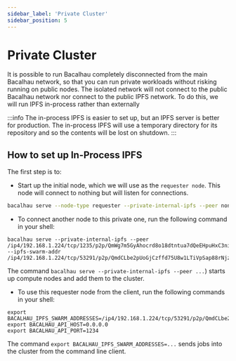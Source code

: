 ```yaml
---
sidebar_label: 'Private Cluster'
sidebar_position: 5
---
```

# Private Cluster

It is possible to run Bacalhau completely disconnected from the main Bacalhau network, so that you can run private
workloads without risking running on public nodes. The isolated network will not connect to the public Bacalhau network
nor connect to the public IPFS network. To do this, we will run IPFS in-process rather than externally

:::info
The in-process IPFS is easier to set up, but an IPFS server is better for production. The in-process IPFS
will use a temporary directory for its repository and so the contents will be lost on shutdown.
:::

## How to set up In-Process IPFS

The first step is to:

- Start up the initial node, which we will use as the `requester node`. This node will connect to nothing but will listen for connections.

```bash
bacalhau serve --node-type requester --private-internal-ipfs --peer none
```

- To connect another node to this private one, run the following command in your shell:

```
bacalhau serve --private-internal-ipfs --peer /ip4/192.168.1.224/tcp/1235/p2p/QmWg7m5GyAhocrd8o18dtntua7dQeEHpuHxC3niRH4pnvE --ipfs-swarm-addr /ip4/192.168.1.224/tcp/53291/p2p/QmdCLbe2pUoGjCzffd75U8w1LTiVpSap88rNjzXsBhWkL2
```
The command `bacalhau serve --private-internal-ipfs --peer ...`) starts up compute nodes and add them to the cluster.

- To use this requester node from the client, run the following commands in your shell:

```
export BACALHAU_IPFS_SWARM_ADDRESSES=/ip4/192.168.1.224/tcp/53291/p2p/QmdCLbe2pUoGjCzffd75U8w1LTiVpSap88rNjzXsBhWkL2
export BACALHAU_API_HOST=0.0.0.0
export BACALHAU_API_PORT=1234
```

The command `export BACALHAU_IPFS_SWARM_ADDRESSES=...` sends jobs into the cluster from the command line client.


